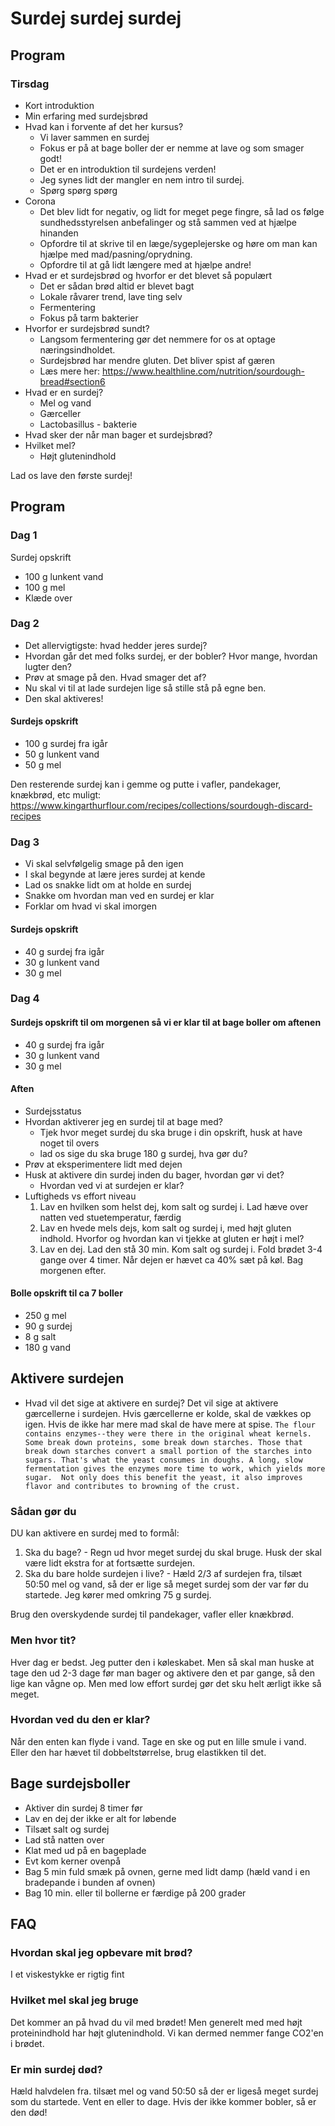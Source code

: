 # Surdej surdej surdej

## Program

### Tirsdag
- Kort introduktion
- Min erfaring med surdejsbrød
- Hvad kan i forvente af det her kursus?
  - Vi laver sammen en surdej
  - Fokus er på at bage boller der er nemme at lave og som smager godt!
  - Det er en introduktion til surdejens verden!
  - Jeg synes lidt der mangler en nem intro til surdej.
  - Spørg spørg spørg
- Corona
  - Det blev lidt for negativ, og lidt for meget pege fingre, så lad os følge sundhedsstyrelsen anbefalinger og stå sammen ved at  hjælpe hinanden
  - Opfordre til at skrive til en læge/sygeplejerske og høre om man kan hjælpe med mad/pasning/oprydning.
  - Opfordre til at gå lidt længere med at hjælpe andre!
- Hvad er et surdejsbrød og hvorfor er det blevet så populært
  - Det er sådan brød altid er blevet bagt
  - Lokale råvarer trend, lave ting selv
  - Fermentering
  - Fokus på tarm bakterier
- Hvorfor er surdejsbrød sundt?
  - Langsom fermentering gør det nemmere for os at optage næringsindholdet. 
  - Surdejsbrød har mendre gluten. Det bliver spist af gæren
  - Læs mere her: https://www.healthline.com/nutrition/sourdough-bread#section6
- Hvad er en surdej? 
  - Mel og vand
  - Gærceller
  - Lactobasillus - bakterie
- Hvad sker der når man bager et surdejsbrød?
- Hvilket mel?
  - Højt glutenindhold
 
Lad os lave den første surdej!

## Program
### Dag 1
Surdej opskrift
  - 100 g lunkent vand
  - 100 g mel
  - Klæde over

### Dag 2
- Det allervigtigste: hvad hedder jeres surdej?
- Hvordan går det med folks surdej, er der bobler? Hvor mange, hvordan lugter den?
- Prøv at smage på den. Hvad smager det af?
- Nu skal vi til at lade surdejen lige så stille stå på egne ben. 
- Den skal aktiveres! 

#### Surdejs opskrift
  - 100 g surdej fra igår
  - 50 g lunkent vand
  - 50 g mel

Den resterende surdej kan i gemme og putte i vafler, pandekager, knækbrød, etc muligt: https://www.kingarthurflour.com/recipes/collections/sourdough-discard-recipes

### Dag 3
- Vi skal selvfølgelig smage på den igen
- I skal begynde at lære jeres surdej at kende
- Lad os snakke lidt om at holde en surdej
- Snakke om hvordan man ved en surdej er klar
- Forklar om hvad vi skal imorgen

#### Surdejs opskrift
  - 40 g surdej fra igår
  - 30 g lunkent vand
  - 30 g mel

### Dag 4

#### Surdejs opskrift til om morgenen så vi er klar til at bage boller om aftenen
- 40 g surdej fra igår
- 30 g lunkent vand
- 30 g mel

#### Aften
- Surdejsstatus
- Hvordan aktiverer jeg en surdej til at bage med? 
    - Tjek hvor meget surdej du ska bruge i din opskrift, husk at have noget til overs
    - lad os sige du ska bruge 180 g surdej, hva gør du?
- Prøv at eksperimentere lidt med dejen
- Husk at aktivere din surdej inden du bager, hvordan gør vi det?
  - Hvordan ved vi at surdejen er klar? 
- Luftigheds vs effort niveau
  1. Lav en hvilken som helst dej, kom salt og surdej i. Lad hæve over natten ved stuetemperatur, færdig
  2. Lav en hvede mels dejs, kom salt og surdej i, med højt gluten indhold. Hvorfor og hvordan kan vi tjekke at gluten er højt i mel?
  3. Lav en dej. Lad den stå 30 min. Kom salt og surdej i. Fold brødet 3-4 gange over 4 timer. Når dejen er hævet ca 40% sæt på køl. Bag morgenen efter.

#### Bolle opskrift til ca 7 boller
- 250 g mel
- 90 g surdej
- 8 g salt
- 180 g vand


## Aktivere surdejen

- Hvad vil det sige at aktivere en surdej?
Det vil sige at aktivere gærcellerne i surdejen. Hvis gærcellerne er kolde, skal de vækkes op igen. Hvis de ikke har mere mad skal de have mere at spise. 
`The flour contains enzymes--they were there in the original wheat kernels.  Some break down proteins, some break down starches. Those that break down starches convert a small portion of the starches into sugars. That's what the yeast consumes in doughs. A long, slow fermentation gives the enzymes more time to work, which yields more sugar.  Not only does this benefit the yeast, it also improves flavor and contributes to browning of the crust. `


### Sådan gør du
DU kan aktivere en surdej med to formål:
  1. Ska du bage?
    - Regn ud hvor meget surdej du skal bruge. Husk der skal være lidt ekstra for at fortsætte surdejen.
  2. Ska du bare holde surdejen i live?
    - Hæld 2/3 af surdejen fra, tilsæt 50:50 mel og vand, så der er lige så meget surdej som der var før du startede. Jeg kører med omkring 75 g surdej.
    
Brug den overskydende surdej til pandekager, vafler eller knækbrød.

### Men hvor tit?
Hver dag er bedst. Jeg putter den i køleskabet. Men så skal man huske at tage den ud 2-3 dage før man bager og aktivere den et par gange, så den lige kan vågne op. Men med low effort surdej gør det sku helt ærligt ikke så meget.

### Hvordan ved du den er klar?
Når den enten kan flyde i vand. Tage en ske og put en lille smule i vand. Eller den har hævet til dobbeltstørrelse, brug elastikken til det.


## Bage surdejsboller
- Aktiver din surdej 8 timer før
- Lav en dej der ikke er alt for løbende
- Tilsæt salt og surdej
- Lad stå natten over
- Klat med ud på en bageplade
- Evt kom kerner ovenpå
- Bag 5 min fuld smæk på ovnen, gerne med lidt damp (hæld vand i en bradepande i bunden af ovnen)
- Bag 10 min. eller til bollerne er færdige på 200 grader
  

## FAQ

### Hvordan skal jeg opbevare mit brød?
I et viskestykke er rigtig fint

### Hvilket mel skal jeg bruge
Det kommer an på hvad du vil med brødet! Men generelt med med højt proteinindhold har højt glutenindhold. Vi kan dermed nemmer fange CO2'en i brødet.

### Er min surdej død?
Hæld halvdelen fra. tilsæt mel og vand 50:50 så der er ligeså meget surdej som du startede. Vent en eller to dage. Hvis der ikke kommer bobler, så er den død! 

### 
